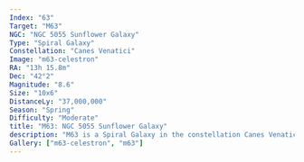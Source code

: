 ```yaml
---
Index: "63"
Target: "M63"
NGC: "NGC 5055 Sunflower Galaxy"
Type: "Spiral Galaxy"
Constellation: "Canes Venatici"
Image: "m63-celestron"
RA: "13h 15.8m"
Dec: "42°2"
Magnitude: "8.6"
Size: "10x6"
DistanceLy: "37,000,000"
Season: "Spring"
Difficulty: "Moderate"
title: "M63: NGC 5055 Sunflower Galaxy"
description: "M63 is a Spiral Galaxy in the constellation Canes Venatici."
Gallery: ["m63-celestron", "m63"]
---
```

